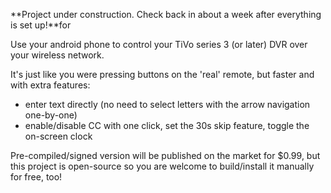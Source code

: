 **Project under construction.  Check back in about a week after everything is set up!**for

Use your android phone to control your TiVo series 3 (or later) DVR over your wireless network.

It's just like you were pressing buttons on the 'real' remote, but faster and with extra features:
  * enter text directly (no need to select letters with the arrow navigation one-by-one)
  * enable/disable CC with one click, set the 30s skip feature, toggle the on-screen clock

Pre-compiled/signed version will be published on the market for $0.99, but this project is open-source so you are welcome to build/install it manually for free, too!
